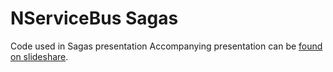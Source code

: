 # NServiceBus Sagas

Code used in Sagas presentation
Accompanying presentation can be [found on slideshare](http://www.slideshare.net/DennisvanderStelt/death-of-the-batch-job-nservicebus-sagas).
